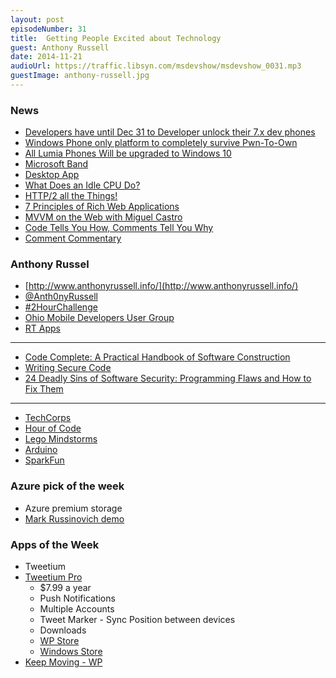 ```yaml
---
layout: post
episodeNumber: 31
title:  Getting People Excited about Technology
guest: Anthony Russell
date: 2014-11-21
audioUrl: https://traffic.libsyn.com/msdevshow/msdevshow_0031.mp3
guestImage: anthony-russell.jpg
---
```


### News

 - [Developers have until Dec 31 to Developer unlock their 7.x dev phones](http://www.windowscentral.com/microsoft-ends-unlocking-windows-phone-7x-devices-developers-dec-31)
 - [Windows Phone only platform to completely survive Pwn-To-Own](http://www.windowscentral.com/partial-exploit-windows-phone-was-found-part-hps-annual-mobile-pwn2own-event)
 - [All Lumia Phones Will be upgraded to Windows 10](http://www.windowscentral.com/microsoft-claims-windows-10-upgrades-all-lumias)
 - [Microsoft Band](http://www.microsoft.com/Microsoft-Band/en-us?ocid=SEM_bing_)
  - [Desktop App](http://www.microsoft.com/en-us/download/details.aspx?id=44579&WT.mc_id=rss_alldownloads_all)
 - [What Does an Idle CPU Do?](http://duartes.org/gustavo/blog/post/what-does-an-idle-cpu-do/)
 - [HTTP/2 all the Things!](https://docs.google.com/presentation/d/1l9c9ROjLTD8clOL0yFufAOMbxNC0D-19zCiXMgqtY-M/present)
 - [7 Principles of Rich Web Applications](http://rauchg.com/2014/7-principles-of-rich-web-applications/#server-rendered-pages-are-not-optional)
 - [MVVM on the Web with Miguel Castro](http://www.dotnetrocks.com/default.aspx?showNum=1050)
 - [Code Tells You How, Comments Tell You Why](http://blog.codinghorror.com/code-tells-you-how-comments-tell-you-why/)
 - [Comment Commentary](http://ericlippert.com/2014/09/08/comment-commentary/)

### Anthony Russel 

 - [http://www.anthonyrussell.info/](http://www.anthonyrussell.info/)
 - [@Anth0nyRussell](https://twitter.com/Anth0nyRussell)
 - [\#2HourChallenge](https://twitter.com/hashtag/2HourChallenge?src=hash)
 - [Ohio Mobile Developers User Group](http://www.meetup.com/OhMoDev/)
 - [RT Apps](http://www.windowsphone.com/en-US/store/publishers?publisherId=RT%2BApps)

----------

 - [Code Complete: A Practical Handbook of Software Construction](http://www.amazon.com/Code-Complete-Practical-Handbook-Construction/dp/0735619670/ref=sr_1_1?ie=UTF8&qid=1415991207&sr=8-1&keywords=code+complete)
 - [Writing Secure Code](http://www.amazon.com/Writing-Secure-Code-Developer-Practices/dp/0735617228/ref=sr_1_1?ie=UTF8&qid=1415991175&sr=8-1&keywords=secure+code)
 - [24 Deadly Sins of Software Security: Programming Flaws and How to Fix Them](http://www.amazon.com/Deadly-Sins-Software-Security-Programming/dp/0071626751/ref=sr_1_1?ie=UTF8&qid=1415991144&sr=8-1&keywords=24+Deadly+Sins+of+Software+Security%3A+Programming+Flaws+and+How+to+Fix+Them)

----------

 - [TechCorps](http://hadron.techcorps.org/)
 - [Hour of Code](http://learn.code.org/)
 - [Lego Mindstorms](http://www.lego.com/en-us/mindstorms/)
 - [Arduino](http://www.arduino.cc/)
 - [SparkFun](https://www.sparkfun.com/categories/103)

### Azure pick of the week

 - Azure premium storage
  - [Mark Russinovich demo](http://channel9.msdn.com/Events/TechEd/Europe/2014/KEY01)

### Apps of the Week

 - Tweetium
  - [Tweetium Pro](http://tweetiumapp.com/pro)
     - $7.99 a year
	 - Push Notifications
	 - Multiple Accounts
	 - Tweet Marker - Sync Position between devices
	- Downloads
	 - [WP Store](http://www.windowsphone.com/s?appid=8f328427-666d-4b6d-8a58-042ff6a17e41)
	 - [Windows Store](http://apps.microsoft.com/windows/en-us/app/tweetium/4071d364-44bf-47ce-9eb7-d527e6f182a2)
 - [Keep Moving - WP](http://www.windowsphone.com/s?appid=daa91b47-f6c1-4c97-8068-ea237a6bc51b)